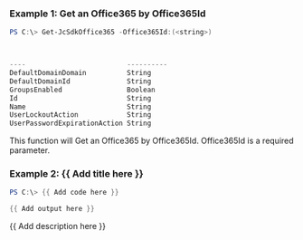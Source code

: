 ### Example 1: Get an Office365 by Office365Id
```powershell
PS C:\> Get-JcSdkOffice365 -Office365Id:(<string>)



----                         ----------
DefaultDomainDomain          String
DefaultDomainId              String
GroupsEnabled                Boolean
Id                           String
Name                         String
UserLockoutAction            String
UserPasswordExpirationAction String


```

This function will Get an Office365 by Office365Id. Office365Id is a required parameter.

### Example 2: {{ Add title here }}
```powershell
PS C:\> {{ Add code here }}

{{ Add output here }}
```

{{ Add description here }}

